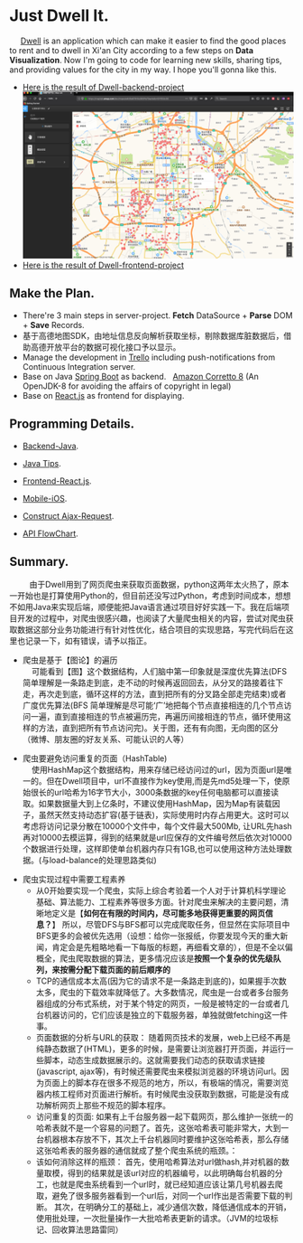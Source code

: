 # Just Dwell It.  
&nbsp;&nbsp;&nbsp;&nbsp; [Dwell](https://maplab.amap.com/share/mapv/6e87616c893ffa79aa1a8c431f552c55) is an application which can make it easier to find the good places to rent and to dwell in Xi'an City according to a few steps on <b>Data Visualization</b>. Now I'm going to code for learning new skills, sharing tips, and providing values for the city in my way. I hope you'll gonna like this.  

+ [Here is the result of Dwell-backend-project](https://maplab.amap.com/share/mapv/6e87616c893ffa79aa1a8c431f552c55)
![](resource/AMAP-SDK.png)
+ [Here is the result of Dwell-frontend-project]()

## Make the Plan.   
+ There're 3 main steps in server-project. <b>Fetch</b> DataSource + <b>Parse</b>  DOM + <b>Save</b> Records.  
+ 基于高德地图SDK，由地址信息反向解析获取坐标，剔除数据库脏数据后，借助高德开放平台的数据可视化接口予以显示。  
+ Manage the development in [Trello](https://trello.com)  including push-notifications from Continuous Integration server.
+ Base on Java [Spring Boot](https://spring.io/projects/spring-boot) as backend. &nbsp; [Amazon Corretto 8](https://aws.amazon.com/blogs/opensource/amazon-corretto-no-cost-distribution-openjdk-long-term-support/)  (An OpenJDK-8 for avoiding the affairs of copyright in legal)  
+ Base on [React.js](https://reactjs.org/) as frontend for displaying.  


## Programming Details.  
+ [Backend-Java](Backend.md). 

+ [Java Tips](Tips.md).  
+ [Frontend-React.js](Frontend.md).  
+ [Mobile-iOS](Mobile.md).  


+ [Construct Ajax-Request](Ajax.md).  
+ [API FlowChart](API.md).  




## Summary.
&nbsp;&nbsp;&nbsp;&nbsp;&nbsp;&nbsp;&nbsp;&nbsp; 由于Dwell用到了网页爬虫来获取页面数据，python这两年太火热了，原本一开始也是打算使用Python的，但目前还没写过Python，考虑到时间成本，想想不如用Java来实现后端，顺便能把Java语言通过项目好好实践一下。我在后端项目开发的过程中，对爬虫很感兴趣，也阅读了大量爬虫相关的内容，尝试对爬虫获取数据这部分业务功能进行有针对性优化，结合项目的实现思路，写完代码后在这里也记录一下，如有错误，请予以指正。

+ 爬虫是基于【图论】的遍历  
&nbsp;&nbsp;&nbsp;&nbsp;可能看到【图】这个数据结构，人们脑中第一印象就是深度优先算法(DFS 简单理解是一条路走到底，走不动的时候再返回回去，从分叉的路接着往下走，再次走到底，循环这样的方法，直到把所有的分叉路全部走完结束)或者广度优先算法(BFS 简单理解是尽可能‘广’地把每个节点直接相连的几个节点访问一遍，直到直接相连的节点被遍历完，再遍历间接相连的节点，循环使用这样的方法，直到把所有节点访问完)。关于图，还有有向图，无向图的区分（微博、朋友圈的好友关系、可能认识的人等）<p>
+ 爬虫要避免访问重复的页面（HashTable)  
&nbsp;&nbsp;&nbsp;&nbsp;使用HashMap这个数据结构，用来存储已经访问过的url，因为页面url是唯一的。但在Dwell项目中，url不直接作为key使用,而是先md5处理一下，使原始很长的url哈希为16字节大小，3000条数据的key任何电脑都可以直接读取。如果数据量大到上亿条时，不建议使用HashMap，因为Map有装载因子，虽然天然支持动态扩容(基于链表)，实际使用时内存占用更大。这时可以考虑将访问记录分散在10000个文件中，每个文件最大500Mb, 让URL先hash再对10000去模运算，得到的结果就是url应保存的文件编号然后依次对10000个数据进行处理，这样即使单台机器内存只有1GB,也可以使用这种方法处理数据。(与load-balance的处理思路类似)<p>
+ 爬虫实现过程中需要工程素养  
    -  从0开始要实现一个爬虫，实际上综合考验着一个人对于计算机科学理论基础、算法能力、工程素养等很多方面。针对爬虫来解决的主要问题，清晰地定义是【<b>如何在有限的时间内，尽可能多地获得更重要的网页信息？</b>】 所以，尽管DFS与BFS都可以完成爬取任务，但显然在实际项目中BFS更多的会被优先选用（设想：给你一张报纸，你要发现今天的重大新闻，肯定会是先粗略地看一下每版的标题，再细看文章的），但是不全以偏概全，爬虫爬取数据的算法，更多情况应该是<b>按照一个复杂的优先级队列，来按需分配下载页面的前后顺序的</b>
    -  TCP的通信成本太高(因为它的请求不是一条路走到底的)，如果握手次数太多，爬虫的下载效率就降低了。大多数情况，爬虫是一台或者多台服务器组成的分布式系统，对于某个特定的网页，一般是被特定的一台或者几台机器访问的，它们应该是独立的下载服务器，单独就做fetching这一件事。
    -  页面数据的分析与URL的获取： 随着网页技术的发展，web上已经不再是纯静态数据了(HTML)，更多的时候，是需要让浏览器打开页面，并运行一些脚本，动态生成数据展示的。这就需要我们动态的获取请求链接(javascript, ajax等)，有时候还需要爬虫来模拟浏览器的环境访问url。因为页面上的脚本存在很多不规范的地方，所以，有极端的情况，需要浏览器内核工程师对页面进行解析。有时候爬虫没获取到数据，可能是没有成功解析网页上那些不规范的脚本程序。
    -  访问重复的页面: 如果有上千台服务器一起下载网页，那么维护一张统一的哈希表就不是一个容易的问题了。首先，这张哈希表可能非常大，大到一台机器根本存放不下，其次上千台机器同时要维护这张哈希表，那么存储这张哈希表的服务器的通信就成了整个爬虫系统的瓶颈。：
    -  该如何消除这样的瓶颈： 首先，使用哈希算法对url做hash,并对机器的数量取模，得到的结果就是该url对应的机器编号，以此明确每台机器的分工，也就是爬虫系统看到一个url时，就已经知道应该让第几号机器去爬取，避免了很多服务器看到一个url后，对同一个url作出是否需要下载的判断。 其次，在明确分工的基础上，减少通信次数，降低通信成本的开销，使用批处理，一次批量操作一大批哈希表更新的请求。（JVM的垃圾标记、回收算法思路雷同）
